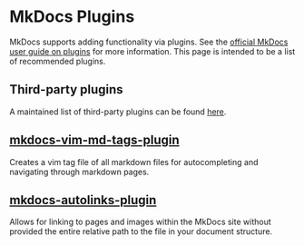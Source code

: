# MkDocs Plugins

MkDocs supports adding functionality via plugins. See the [official MkDocs user guide on plugins](https://www.mkdocs.org/user-guide/plugins/) for more information. This page is intended to be a list of recommended plugins.

## Third-party plugins

A maintained list of third-party plugins can be found [here](https://github.com/mkdocs/mkdocs/wiki/MkDocs-Plugins).

## [mkdocs-vim-md-tags-plugin](https://github.com/midnightprioriem/mkdocs-vim-md-tags-plugin)

Creates a vim tag file of all markdown files for autocompleting and navigating through markdown pages.

## [mkdocs-autolinks-plugin](https://github.com/midnightprioriem/mkdocs-autolinks-plugin)

Allows for linking to pages and images within the MkDocs site without provided the entire relative path to the file in your document structure.



